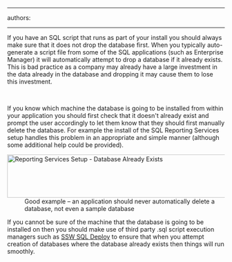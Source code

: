 

---
authors:

---




<span class='intro'> <p>If you have an SQL script that runs as part of your install you should always make sure that it does not drop the database first. When you typically auto-generate a script file from some of the SQL applications (such as Enterprise Manager) it will automatically attempt to drop a database if it already exists. This is bad practice as a company may already have a large investment in the data already in the database and dropping it may cause them to lose this investment.</p> </span>

​<div>If you know which machine the database is going to be installed from within your application you should first check that it doesn't already exist and prompt the user accordingly to let them know that they should first manually delete the database. For example the install of the SQL Reporting Services setup handles this problem in an appropriate and simple manner (although some additional help could be provided).</div>
<dl class="goodImage"><dt><img width="630" height="127" src="http&#58;//www.ssw.com.au/ssw/Standards/Rules/Images/InterfacesDBAlreadyExists.gif" alt="Reporting Services Setup - Database Already Exists" style="width&#58;600px;height&#58;100px;" /></dt>
<dd>Good example – an application should never automatically delete a database, not even a sample database</dd></dl>
<div>If you cannot be sure of the machine that the database is going to be installed on then you should make use of third party .sql script execution managers such as <a href="http&#58;//www.ssw.com.au/ssw/SQLDeploy">SSW SQL Deploy</a> to ensure that when you attempt creation of databases where the database already exists then things will run smoothly.</div>



